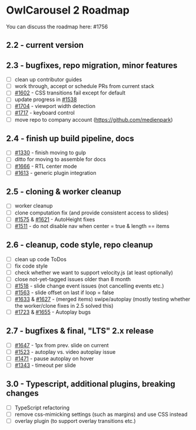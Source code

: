 # OwlCarousel 2 Roadmap

You can discuss the roadmap here: #1756

## 2.2 - current version

## 2.3 - bugfixes, repo migration, minor features

- [ ] clean up contributor guides
- [ ] work through, accept or schedule PRs from current stack
- [ ] [#1602](https://github.com/OwlCarousel2/OwlCarousel2/issues/1602) - CSS transitions fail except for default
- [ ] update progress in [#1538](https://github.com/OwlCarousel2/OwlCarousel2/issues/1538)
- [ ] [#1704](https://github.com/OwlCarousel2/OwlCarousel2/issues/1704) - viewport width detection
- [ ] [#1717](https://github.com/OwlCarousel2/OwlCarousel2/issues/1717) - keyboard control
- [ ] move repo to company account (https://github.com/medienpark)

## 2.4 - finish up build pipeline, docs

- [ ] [#1330](https://github.com/OwlCarousel2/OwlCarousel2/issues/1330) - finish moving to gulp
- [ ] ditto for moving to assemble for docs
- [ ] [#1666](https://github.com/OwlCarousel2/OwlCarousel2/issues/1666) - RTL center mode
- [ ] [#1613](https://github.com/OwlCarousel2/OwlCarousel2/issues/1613) - generic plugin integration

## 2.5 - cloning & worker cleanup

- [ ] worker cleanup
- [ ] clone computation fix (and provide consistent access to slides)
- [ ] [#1575](https://github.com/OwlCarousel2/OwlCarousel2/issues/1575) & [#1621](https://github.com/OwlCarousel2/OwlCarousel2/issues/1621) - AutoHeight fixes
- [ ] [#1511](https://github.com/OwlCarousel2/OwlCarousel2/issues/1511) - do not disable nav when center = true & length == items

## 2.6 - cleanup, code style, repo cleanup

- [ ] clean up code ToDos
- [ ] fix code style
- [ ] check whether we want to support velocity.js (at least optionally)
- [ ] close not-yet-tagged issues older than 8 month
- [ ] [#1518](https://github.com/OwlCarousel2/OwlCarousel2/issues/1518) - slide change event issues (not cancelling events etc.)
- [ ] [#1563](https://github.com/OwlCarousel2/OwlCarousel2/issues/1563) - slide offset on last if loop = false
- [ ] [#1633](https://github.com/OwlCarousel2/OwlCarousel2/issues/1633) & [#1627](https://github.com/OwlCarousel2/OwlCarousel2/issues/1627) - (merged items) swipe/autoplay (mostly testing whether the worker/clone fixes in 2.5 solved this)
- [ ] [#1723](https://github.com/OwlCarousel2/OwlCarousel2/issues/1723) & [#1655](https://github.com/OwlCarousel2/OwlCarousel2/issues/1655) - Autoplay bugs

## 2.7 - bugfixes & final, "LTS" 2.x release

- [ ] [#1647](https://github.com/OwlCarousel2/OwlCarousel2/issues/1647) - 1px from prev. slide on current
- [ ] [#1523](https://github.com/OwlCarousel2/OwlCarousel2/issues/1523) - autoplay vs. video autoplay issue
- [ ] [#1471](https://github.com/OwlCarousel2/OwlCarousel2/issues/1471) - pause autoplay on hover
- [ ] [#1343](https://github.com/OwlCarousel2/OwlCarousel2/issues/1343) - timeout per slide

## 3.0 - Typescript, additional plugins, breaking changes

- [ ] TypeScript refactoring
- [ ] remove css-mimicking settings (such as margins) and use CSS instead
- [ ] overlay plugin (to support overlay transitions etc.)
